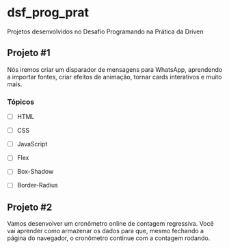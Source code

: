 # dsf_prog_prat
Projetos desenvolvidos no Desafio Programando na Prática da Driven

## Projeto #1
Nós iremos criar um disparador de mensagens para WhatsApp, aprendendo a importar fontes, criar efeitos de animação, tornar cards interativos e muito mais.

### Tópicos
- [ ] HTML
- [ ] CSS
- [ ] JavaScript
- [ ] Flex
- [ ] Box-Shadow
- [ ] Border-Radius


## Projeto #2
Vamos desenvolver um cronômetro online de contagem regressiva. Você vai aprender como armazenar os dados para que, mesmo fechando a página do navegador, o cronômetro continue com a contagem rodando.